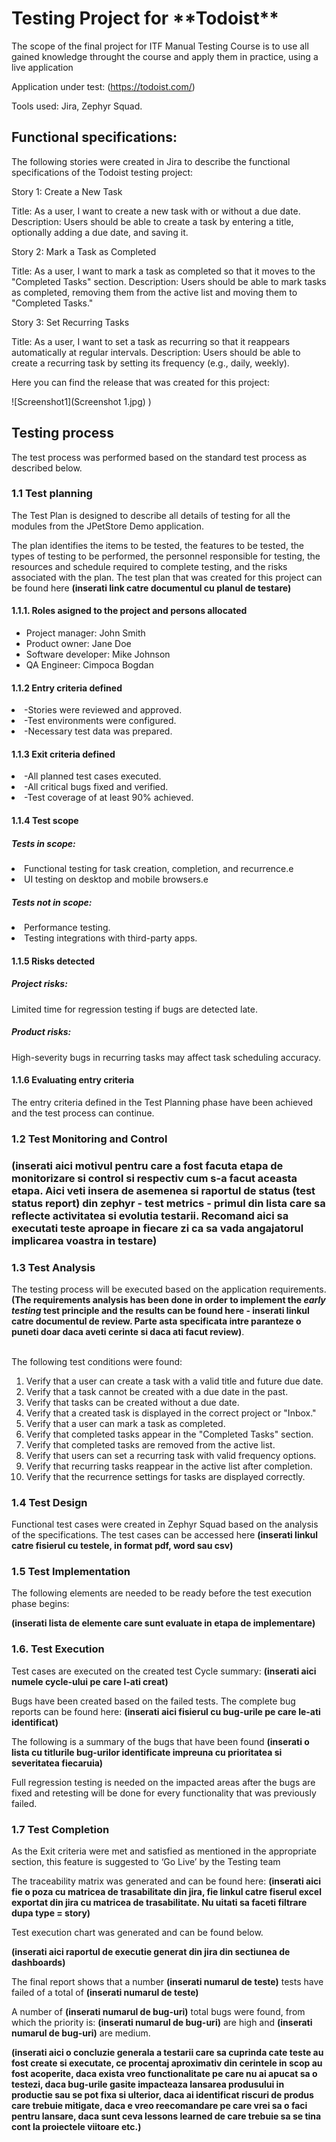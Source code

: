 
<h1>Testing Project for **Todoist**</h1>

The scope of the final project for ITF Manual Testing Course is to use all gained knowledge throught the course and apply them in practice, using a live application

Application under test: (https://todoist.com/)

Tools used: Jira, Zephyr Squad.

<h2>Functional specifications:</h2>

The following stories were created in Jira to describe the functional specifications of the Todoist testing project:

Story 1: Create a New Task

Title: As a user, I want to create a new task with or without a due date.
Description: Users should be able to create a task by entering a title, optionally adding a due date, and saving it.


Story 2: Mark a Task as Completed

Title: As a user, I want to mark a task as completed so that it moves to the "Completed Tasks" section.
Description: Users should be able to mark tasks as completed, removing them from the active list and moving them to "Completed Tasks."


Story 3: Set Recurring Tasks

Title: As a user, I want to set a task as recurring so that it reappears automatically at regular intervals.
Description: Users should be able to create a recurring task by setting its frequency (e.g., daily, weekly).


Here you can find the release that was created for this project:

![Screenshot1](Screenshot 1.jpg)
)

<h2>Testing process</h2>

The test process was performed based on the standard test process as described below.

<h3>1.1 Test planning</h3>

The Test Plan is designed to describe all details of testing for all the modules from the JPetStore Demo application.

The plan identifies the items to be tested, the features to be tested, the types of testing to be performed, the personnel responsible for testing, the resources and schedule required to complete testing, and the risks associated with the plan. The test plan that was created for this project can be found here **(inserati link catre documentul cu planul de testare)**

<h4>1.1.1. Roles asigned to the project and persons allocated</h4>

<ul>
  <li>Project manager: John Smith</li> 
  <li>Product owner: Jane Doe</li>
  <li>Software developer: Mike Johnson</li>
  <li>QA Engineer: Cimpoca Bogdan</li>
</ul>

<h4> 1.1.2 Entry criteria defined </h4>

<li>-Stories were reviewed and approved.</li> 
<li>-Test environments were configured.</li> 
<li>-Necessary test data was prepared.</li> 

<h4> 1.1.3 Exit criteria defined </h4>

<li>-All planned test cases executed.</li> 
<li>-All critical bugs fixed and verified.</li> 
<li>-Test coverage of at least 90% achieved.</li> 

<h4> 1.1.4 Test scope</h4>

<h5> Tests in scope: </h5>

<li>Functional testing for task creation, completion, and recurrence.e</h4>
<li>UI testing on desktop and mobile browsers.e</h4>

<h5>Tests not in scope: </h5>

<li>Performance testing.</h4>
<li>Testing integrations with third-party apps.</h4>

<h4>1.1.5 Risks detected</h4>

<h5>Project risks:</h5>

Limited time for regression testing if bugs are detected late.

<h5> Product risks: </h5>

High-severity bugs in recurring tasks may affect task scheduling accuracy.

<h4>1.1.6 Evaluating entry criteria</h4>

The entry criteria defined in the Test Planning phase have been achieved and the test process can continue.

<h3>1.2 Test Monitoring and Control<h3>

**(inserati aici motivul pentru care a fost facuta etapa de monitorizare si control si respectiv cum s-a facut aceasta etapa. Aici veti insera de asemenea si raportul de status (test status report) din zephyr - test metrics - primul din lista care sa reflecte activitatea si evolutia testarii. Recomand aici sa executati teste aproape in fiecare zi ca sa vada angajatorul implicarea voastra in testare)**

<h3> 1.3 Test Analysis </h3>
The testing process will be executed based on the application requirements. <b>(The requirements analysis has been done in order to implement the <i>early testing</i> test principle and the results can be found here - inserati linkul catre documentul de review. Parte asta specificata intre paranteze o puneti doar daca aveti cerinte si daca ati facut review)</b>. <br><br>

The following test conditions were found: <br>

1. Verify that a user can create a task with a valid title and future due date.
2. Verify that a task cannot be created with a due date in the past.
3. Verify that tasks can be created without a due date.
4. Verify that a created task is displayed in the correct project or "Inbox."
5. Verify that a user can mark a task as completed.
6. Verify that completed tasks appear in the "Completed Tasks" section.
7. Verify that completed tasks are removed from the active list.
8. Verify that users can set a recurring task with valid frequency options.
9. Verify that recurring tasks reappear in the active list after completion.
10. Verify that the recurrence settings for tasks are displayed correctly.


<h3>1.4 Test Design</h3>

Functional test cases were created in Zephyr Squad based on the analysis of the specifications. The test cases can be accessed here **(inserati linkul catre fisierul cu testele, in format pdf, word sau csv)**

<h3>1.5 Test Implementation</h3>

The following elements are needed to be ready before the test execution phase begins:

**(inserati lista de elemente care sunt evaluate in etapa de implementare)**

<h3>1.6. Test Execution </h3>

Test cases are executed on the created test Cycle summary: **(inserati aici numele cycle-ului pe care l-ati creat)**

Bugs have been created based on the failed tests. The complete bug reports can be found here: **(inserati aici fisierul cu bug-urile pe care le-ati identificat)**

The following is a summary of the bugs that have been found
**(inserati o lista cu titlurile bug-urilor identificate impreuna cu prioritatea si severitatea fiecaruia)**

Full regression testing is needed on the impacted areas after the bugs are fixed and retesting will be done for every functionality that was previously failed.

<h3> 1.7 Test Completion</h3>
As the Exit criteria were met and satisfied as mentioned in the appropriate section, this feature is suggested to ‘Go Live’ by the Testing team

The traceability matrix was generated and can be found here: **(inserati aici fie o poza cu matricea de trasabilitate din jira, fie linkul catre fiserul excel exportat din jira cu matricea de trasabilitate. Nu uitati sa faceti filtrare dupa type = story)**

Test execution chart was generated and can be found below. 

**(inserati aici raportul de executie generat din jira din sectiunea de dashboards)**

The final report shows that a number **(inserati numarul de teste)** tests have failed of a total of **(inserati numarul de teste)**

A number of **(inserati numarul de bug-uri)** total bugs were found, from which the priority is: **(inserati numarul de bug-uri)** are high and **(inserati numarul de bug-uri)** are medium.

**(inserati aici o concluzie generala a testarii care sa cuprinda cate teste au fost create si executate, ce procentaj aproximativ din cerintele in scop au fost acoperite, daca exista vreo functionalitate pe care nu ai apucat sa o testezi, daca bug-urile gasite impacteaza lansarea produsului in productie sau se pot fixa si ulterior, daca ai identificat riscuri de produs care trebuie mitigate, daca e vreo reecomandare pe care vrei sa o faci pentru lansare, daca sunt ceva lessons learned de care trebuie sa se tina cont la proiectele viitoare etc.)**
